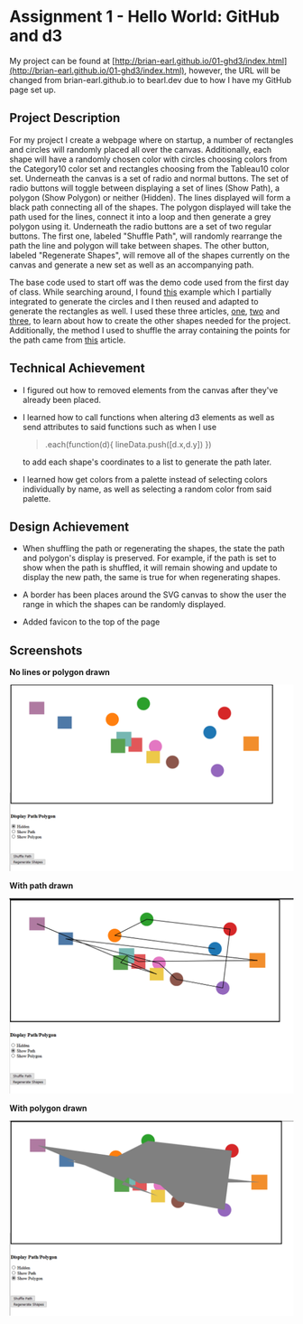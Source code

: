 Assignment 1 - Hello World: GitHub and d3
===

My project can be found at [http://brian-earl.github.io/01-ghd3/index.html](http://brian-earl.github.io/01-ghd3/index.html), however, the URL will be changed from brian-earl.github.io to bearl.dev due to how I have my GitHub page set up.


Project Description
---

For my project I create a webpage where on startup, a number of rectangles and circles will randomly placed all over the canvas. Additionally, each shape will have a randomly chosen color with circles choosing colors from the Category10 color set and rectangles choosing from the Tableau10 color set. Underneath the canvas is a set of radio and normal buttons. The set of radio buttons will toggle between displaying a set of lines (Show Path), a polygon (Show Polygon) or neither (Hidden). The lines displayed will form a black path connecting all of the shapes. The polygon displayed will take the path used for the lines, connect it into a loop and then generate a grey polygon using it. Underneath the radio buttons are a set of two regular buttons. The first one, labeled "Shuffle Path", will randomly rearrange the path the line and polygon will take between shapes. The other button, labeled "Regenerate Shapes", will remove all of the shapes currently on the canvas and generate a new set as well as an accompanying path.

The base code used to start off was the demo code used from the first day of class. While searching around, I found [this](https://observablehq.com/@d3/click-vs-drag) example which I partially integrated to generate the circles and I then reused and adapted to generate the rectangles as well. I used these three articles, [one](https://www.d3-graph-gallery.com/graph/shape.html), [two](https://www.geeksforgeeks.org/d3-js-line-method/) and [three](http://using-d3js.com/05_09_polygons.html), to learn about how to create the other shapes needed for the project. Additionally, the method I used to shuffle the array containing the points for the path came from [this](https://javascript.info/task/shuffle) article.


Technical Achievement
---

- I figured out how to removed elements from the canvas after they've already been placed.
- I learned how to call functions when altering d3 elements as well as send attributes to said functions such as when I use
    >.each(function(d){ lineData.push([d.x,d.y]) })

    to add each shape's coordinates to a list to generate the path later.
- I learned how get colors from a palette instead of selecting colors individually by name, as well as selecting a random color from said palette.


Design Achievement
---

- When shuffling the path or regenerating the shapes, the state the path and polygon's display is preserved. For example, if the path is set to show when the path is shuffled, it will remain showing and update to display the new path, the same is true for when regenerating shapes.

- A border has been places around the SVG canvas to show the user the range in which the shapes can be randomly displayed.

- Added favicon to the top of the page


Screenshots
---

**No lines or polygon drawn**

![Screenshot - No lines or polygon](Screenshot-1.PNG)

**With path drawn**

![Screenshot - Lines Drawn](Screenshot-2.PNG)

**With polygon drawn**

![Screenshot - Polygon Drawn](Screenshot-3.PNG)
